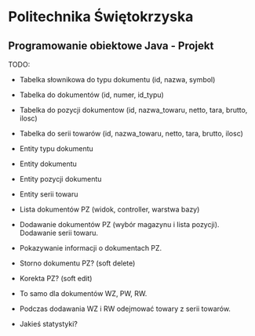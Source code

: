Politechnika Świętokrzyska
==========================
Programowanie obiektowe Java - Projekt
--------------------------------------

TODO:

* Tabelka słownikowa do typu dokumentu (id, nazwa, symbol)
* Tabelka do dokumentów (id, numer, id_typu)
* Tabelka do pozycji dokumentow (id, nazwa_towaru, netto, tara, brutto, ilosc)
* Tabelka do serii towarów (id, nazwa_towaru, netto, tara, brutto, ilosc)

* Entity typu dokumentu
* Entity dokumentu
* Entity pozycji dokumentu
* Entity serii towaru

* Lista dokumentów PZ (widok, controller, warstwa bazy)
* Dodawanie dokumentów PZ (wybór magazynu i lista pozycji). Dodawanie serii towaru.
* Pokazywanie informacji o dokumentach PZ.
* Storno dokumentu PZ? (soft delete)
* Korekta PZ? (soft edit)

* To samo dla dokumentów WZ, PW, RW.
* Podczas dodawania WZ i RW odejmować towary z serii towarów.

* Jakieś statystyki?